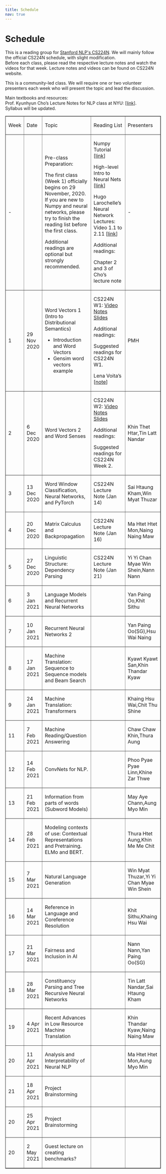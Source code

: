 ```yaml
---
title: Schedule
nav: true
---
```


# Schedule

This is a reading group for [Stanford NLP's CS224N](http://web.stanford.edu/class/cs224n/index.html#schedule). We will mainly follow the official CS224N schedule, with slight modification.  
Before each class, please read the respective lecture notes and watch the videos for that week. Lecture notes and videos can be found on CS224N website.  

This is a community-led class. We will require one or two volunteer presenters each week who will present the topic and lead the discussion.   

Main textbooks and resources:  
Prof. Kyunhyun Cho’s Lecture Notes for NLP class at NYU: [[link](https://github.com/nyu-dl/NLP_DL_Lecture_Note/blob/master/lecture_note.pdf)].  
Syllabus will be updated.

<table class="c29" border="1">
            <tbody>
               <tr class="c3">
                  <td class="c19" colspan="1" rowspan="1">
                     <p class="c9"><span class="c1">Week</span></p>
                  </td>
                  <td class="c4" colspan="1" rowspan="1">
                     <p class="c9"><span class="c1">Date</span></p>
                  </td>
                  <td class="c11" colspan="1" rowspan="1">
                     <p class="c9"><span class="c1">Topic</span></p>
                  </td>
                  <td class="c8" colspan="1" rowspan="1">
                     <p class="c9"><span class="c1">Reading List</span></p>
                  </td>
                  <td class="c16" colspan="1" rowspan="1">
                     <p class="c9"><span class="c1">Presenters</span></p>
                  </td>
               </tr>
               <tr class="c3">
                  <td class="c19" colspan="1" rowspan="1">
                     <p class="c9"><span class="c1">- </span></p>
                     <p class="c9 c10"><span class="c1"></span></p>
                  </td>
                  <td class="c4" colspan="1" rowspan="1">
                     <p class="c9 c10"><span class="c1"></span></p>
                  </td>
                  <td class="c11" colspan="1" rowspan="1">
                     <p class="c9"><span class="c1">Pre-class Preparation:</span></p>
                     <p class="c9"><span>The first class (Week 1) officially begins on </span><span class="c24">29 November, 2020</span><span class="c1">.<br>If you are new to Numpy and neural networks, please try to finish the reading list before the first class. </span></p>
                     <p class="c9 c10"><span class="c1"></span></p>
                     <p class="c9"><span class="c1">Additional readings are optional but strongly recommended.</span></p>
                  </td>
                  <td class="c8" colspan="1" rowspan="1">
                     <p class="c9"><span class="c0">Numpy Tutorial [</span><span class="c13 c0"><a class="c14" href="https://www.google.com/url?q=https://sebastianraschka.com/blog/2020/numpy-intro.html&amp;sa=D&amp;ust=1604815041462000&amp;usg=AOvVaw2wetel4z-BU7ouZDi3409E">link</a></span><span class="c18 c0">]</span></p>
                     <p class="c9 c10"><span class="c18 c0"></span></p>
                     <p class="c9"><span class="c0">High-level Intro to Neural Nets [</span><span class="c13 c0"><a class="c14" href="https://www.google.com/url?q=https://www.3blue1brown.com/neural-networks&amp;sa=D&amp;ust=1604815041462000&amp;usg=AOvVaw00jeyrvNN_mCnOmif2y6U0">link</a></span><span class="c18 c0">] </span></p>
                     <p class="c9 c10"><span class="c18 c0"></span></p>
                     <p class="c9"><span class="c0">Hugo Larochelle&rsquo;s Neural Network Lectures: Video 1.1 to 2.11 [</span><span class="c13 c0"><a class="c14" href="https://www.google.com/url?q=https://www.youtube.com/watch?v%3DSGZ6BttHMPw%26list%3DPL6Xpj9I5qXYEcOhn7TqghAJ6NAPrNmUBH%26ab_channel%3DHugoLarochelle&amp;sa=D&amp;ust=1604815041463000&amp;usg=AOvVaw1DrVwYZt22J6onxJVYJnmO">link</a></span><span class="c18 c0">]</span></p>
                     <p class="c9 c10"><span class="c18 c0"></span></p>
                     <p class="c9"><span class="c0 c26">Additional readings</span><span class="c18 c0">:</span></p>
                     <p class="c9"><span class="c18 c0">Chapter 2 and 3 of Cho&rsquo;s lecture note</span></p>
                     <p class="c9 c10"><span class="c18 c0"></span></p>
                  </td>
                  <td class="c16" colspan="1" rowspan="1">
                     <p class="c9"><span class="c1">-</span></p>
                  </td>
               </tr>
               <tr class="c3">
                  <td class="c19" colspan="1" rowspan="1">
                     <p class="c9"><span class="c1">1</span></p>
                  </td>
                  <td class="c4" colspan="1" rowspan="1">
                     <p class="c9"><span class="c12">29 Nov 2020</span></p>
                  </td>
                  <td class="c11" colspan="1" rowspan="1">
                     <p class="c9"><span class="c12">Word Vectors 1 (Intro to Distributional Semantics)</span></p>
                     <ul class="c20 lst-kix_bxxvol9kz5ej-0 start">
                        <li class="c9 c17"><span class="c1">Introduction and Word Vectors</span></li>
                        <li class="c9 c17"><span>Gensim word vectors example</span></li>
                     </ul>
                  </td>
                  <td class="c8" colspan="1" rowspan="1">
                     <p class="c9"><span class="c0">CS224N W1: <a href="https://youtu.be/8rXD5-xhemo">Video</a> <a class="c14" href="http://web.stanford.edu/class/cs224n/readings/cs224n-2019-notes01-wordvecs1.pdf">Notes</a> <a class="c14" href="http://web.stanford.edu/class/cs224n/slides/cs224n-2020-lecture01-wordvecs1.pdf">Slides</a> </span></p>
                     <p class="c9 c10"><span class="c18 c0"></span></p>
                     <p class="c9"><span class="c0 c26">Additional readings</span><span class="c18 c0">:</span></p>
                     <p class="c9"><span class="c18 c0">Suggested readings for CS224N W1.</span></p>
                     <p class="c9 c10"><span class="c18 c0"></span></p>
                     <p class="c9"><span class="c0">Lena Voita&rsquo;s [</span><span class="c13 c0"><a class="c14" href="https://www.google.com/url?q=https://lena-voita.github.io/nlp_course/word_embeddings.html&amp;sa=D&amp;ust=1604815041469000&amp;usg=AOvVaw3ht7DSRQtQOTrntpx9szUm">note</a></span><span class="c0">]</span></p>
                  </td>
                  <td class="c16" colspan="1" rowspan="1">
                     <p class="c9"><span class="c1">PMH</span></p>
                  </td>
               </tr>
               <tr class="c3">
                  <td class="c19" colspan="1" rowspan="1">
                     <p class="c9"><span class="c1">2</span></p>
                  </td>
                  <td class="c4" colspan="1" rowspan="1">
                     <p class="c9"><span class="c12">6 Dec 2020</span></p>
                  </td>
                  <td class="c11" colspan="1" rowspan="1">
                     <p class="c9"><span class="c12">Word Vectors 2 and Word Senses</span></p>
                     <p class="c9 c10"><span class="c1"></span></p>
                  </td>
                  <td class="c8" colspan="1" rowspan="1">
                     <p class="c9"><span class="c18 c0">CS224N W2: <a href="https://youtu.be/kEMJRjEdNzM">Video</a> <a class="c14" href="http://web.stanford.edu/class/cs224n/readings/cs224n-2019-notes02-wordvecs2.pdf">Notes</a> <a class="c14" href="http://web.stanford.edu/class/cs224n/slides/cs224n-2020-lecture02-wordvecs2.pdf">Slides</a></span></p>
                     <p class="c9 c10"><span class="c18 c0"></span></p>
                     <p class="c9"><span class="c0 c26">Additional readings</span><span class="c18 c0">:</span></p>
                     <p class="c9"><span class="c18 c0">Suggested readings for CS224N Week 2.</span></p>
                  </td>
                  <td class="c16" colspan="1" rowspan="1">
                     <p class="c9"><span class="c1">Khin Thet Htar,Tin Latt Nandar</span></p>
                  </td>
               </tr>
               <tr class="c3">
                  <td class="c19" colspan="1" rowspan="1">
                     <p class="c9"><span class="c1">3</span></p>
                  </td>
                  <td class="c4" colspan="1" rowspan="1">
                     <p class="c9"><span class="c15">13 Dec 2020</span></p>
                  </td>
                  <td class="c11" colspan="1" rowspan="1">
                     <p class="c9"><span class="c26 c27">Word Window Classification, Neural Networks, and PyTorch</span></p>
                  </td>
                  <td class="c8" colspan="1" rowspan="1">
                     <p class="c9"><span class="c18 c0">CS224N Lecture Note (Jan 14)</span></p>
                     <p class="c9 c10"><span class="c18 c0"></span></p>
                  </td>
                  <td class="c16" colspan="1" rowspan="1">
                     <p class="c9"><span class="c1">Sai Htaung Kham,Win Myat Thuzar</span></p>
                  </td>
               </tr>
               <tr class="c3">
                  <td class="c19" colspan="1" rowspan="1">
                     <p class="c9"><span class="c1">4</span></p>
                  </td>
                  <td class="c4" colspan="1" rowspan="1">
                     <p class="c9"><span class="c15">20 Dec 2020</span></p>
                  </td>
                  <td class="c11" colspan="1" rowspan="1">
                     <p class="c9"><span class="c15">Matrix Calculus and Backpropagation</span></p>
                  </td>
                  <td class="c8" colspan="1" rowspan="1">
                     <p class="c9"><span class="c18 c0">CS224N Lecture Note (Jan 16)</span></p>
                     <p class="c9 c10"><span class="c18 c0"></span></p>
                  </td>
                  <td class="c16" colspan="1" rowspan="1">
                     <p class="c9"><span class="c1">Ma Htet Htet Mon,Naing Naing Maw</span></p>
                  </td>
               </tr>
               <tr class="c3">
                  <td class="c19" colspan="1" rowspan="1">
                     <p class="c9"><span class="c1">5</span></p>
                  </td>
                  <td class="c4" colspan="1" rowspan="1">
                     <p class="c9"><span class="c15">27 Dec 2020</span></p>
                  </td>
                  <td class="c11" colspan="1" rowspan="1">
                     <p class="c9"><span class="c15">Linguistic Structure: Dependency Parsing</span></p>
                  </td>
                  <td class="c8" colspan="1" rowspan="1">
                     <p class="c9"><span class="c0">CS224N Lecture Note (Jan 21)</span></p>
                  </td>
                  <td class="c16" colspan="1" rowspan="1">
                     <p class="c9"><span class="c1">Yi Yi Chan Myae Win Shein,Nann Nann</span></p>
                  </td>
               </tr>
               <tr class="c3">
                  <td class="c19" colspan="1" rowspan="1">
                     <p class="c9"><span class="c1">6</span></p>
                  </td>
                  <td class="c4" colspan="1" rowspan="1">
                     <p class="c9"><span class="c15">3 Jan 2021</span></p>
                  </td>
                  <td class="c11" colspan="1" rowspan="1">
                     <p class="c9"><span class="c15">Language Models and Recurrent Neural Networks</span></p>
                  </td>
                  <td class="c8" colspan="1" rowspan="1">
                     <p class="c9 c10"><span class="c1"></span></p>
                  </td>
                  <td class="c16" colspan="1" rowspan="1">
                     <p class="c9"><span class="c1">Yan Paing Oo,Khit Sithu</span></p>
                  </td>                           
               </tr>
               <tr class="c3">
                  <td class="c19" colspan="1" rowspan="1">
                     <p class="c9"><span class="c1">7</span></p>
                  </td>
                  <td class="c4" colspan="1" rowspan="1">
                     <p class="c9"><span class="c15">10 Jan 2021</span></p>
                  </td>
                  <td class="c11" colspan="1" rowspan="1">
                     <p class="c9"><span class="c15">Recurrent Neural Networks 2</span></p>
                  </td>
                  <td class="c8" colspan="1" rowspan="1">
                     <p class="c9 c10"><span class="c1"></span></p>
                  </td>
                  <td class="c16" colspan="1" rowspan="1">
                     <p class="c9"><span class="c1">Yan Paing Oo(SG),Hsu Wai Naing</span></p>
                  </td>  
               </tr>
               <tr class="c3">
                  <td class="c19" colspan="1" rowspan="1">
                     <p class="c9"><span class="c1">8</span></p>
                  </td>
                  <td class="c4" colspan="1" rowspan="1">
                     <p class="c9"><span class="c15">17 Jan 2021</span></p>
                     <p class="c9 c10"><span class="c15"></span></p>
                  </td>
                  <td class="c11" colspan="1" rowspan="1">
                     <p class="c9"><span class="c15">Machine Translation: Sequence to Sequence models and Beam Search</span></p>
                  </td>
                  <td class="c8" colspan="1" rowspan="1">
                     <p class="c9 c10"><span class="c1"></span></p>
                  </td>
                  <td class="c16" colspan="1" rowspan="1">
                     <p class="c9"><span class="c1">Kyawt Kyawt San,Khin Thandar Kyaw</span></p>
                  </td>  
               </tr>
               <tr class="c3">
                  <td class="c19" colspan="1" rowspan="1">
                     <p class="c9"><span class="c1">9</span></p>
                  </td>
                  <td class="c4" colspan="1" rowspan="1">
                     <p class="c9"><span class="c15">24 Jan 2021</span></p>
                  </td>
                  <td class="c11" colspan="1" rowspan="1">
                     <p class="c9"><span class="c15">Machine Translation: Transformers</span></p>
                  </td>
                  <td class="c8" colspan="1" rowspan="1">
                     <p class="c9 c10"><span class="c1"></span></p>
                  </td>
                  <td class="c16" colspan="1" rowspan="1">
                     <p class="c9"><span class="c1">Khaing Hsu Wai,Chit Thu Shine</span></p>
                  </td>
               </tr>
               <tr class="c3">
                  <td class="c19" colspan="1" rowspan="1">
                     <p class="c9"><span class="c1">11</span></p>
                  </td>
                  <td class="c4" colspan="1" rowspan="1">
                     <p class="c9"><span class="c15">7 Feb 2021</span></p>
                  </td>
                  <td class="c11" colspan="1" rowspan="1">
                     <p class="c9"><span class="c15">Machine Reading/Question Answering</span></p>
                  </td>
                  <td class="c8" colspan="1" rowspan="1">
                     <p class="c9 c10"><span class="c1"></span></p>
                  </td>
                  <td class="c16" colspan="1" rowspan="1">
                     <p class="c9"><span class="c1">Chaw Chaw Khin,Thura Aung</span></p>
                  </td>
               </tr>
               <tr class="c3">
                  <td class="c19" colspan="1" rowspan="1">
                     <p class="c9"><span class="c1">12</span></p>
                  </td>
                  <td class="c4" colspan="1" rowspan="1">
                     <p class="c9"><span class="c15">14 Feb 2021</span></p>
                  </td>
                  <td class="c11" colspan="1" rowspan="1">
                     <p class="c9"><span class="c15">ConvNets for NLP.</span></p>
                  </td>
                  <td class="c8" colspan="1" rowspan="1">
                     <p class="c9 c10"><span class="c1"></span></p>
                  </td>
                  <td class="c16" colspan="1" rowspan="1">
                     <p class="c9"><span class="c1">Phoo Pyae Pyae Linn,Khine Zar Thwe</span></p>
                  </td>
               </tr>
               <tr class="c3">
                  <td class="c19" colspan="1" rowspan="1">
                     <p class="c9"><span class="c1">13</span></p>
                  </td>
                  <td class="c4" colspan="1" rowspan="1">
                     <p class="c9"><span class="c15">21 Feb 2021</span></p>
                  </td>
                  <td class="c11" colspan="1" rowspan="1">
                     <p class="c9"><span class="c15">Information from parts of words (Subword Models)</span></p>
                  </td>
                  <td class="c8" colspan="1" rowspan="1">
                     <p class="c9 c10"><span class="c1"></span></p>
                  </td>
                  <td class="c16" colspan="1" rowspan="1">
                     <p class="c9"><span class="c1">May Aye Chann,Aung Myo Min</span></p>
                  </td>
               </tr>
               <tr class="c3">
                  <td class="c19" colspan="1" rowspan="1">
                     <p class="c9"><span class="c1">14</span></p>
                  </td>
                  <td class="c4" colspan="1" rowspan="1">
                     <p class="c9"><span class="c15">28 Feb 2021</span></p>
                  </td>
                  <td class="c11" colspan="1" rowspan="1">
                     <p class="c9"><span class="c15">Modeling contexts of use: Contextual Representations and Pretraining. ELMo and BERT.</span></p>
                  </td>
                  <td class="c8" colspan="1" rowspan="1">
                     <p class="c9 c10"><span class="c1"></span></p>
                  </td>
                  <td class="c16" colspan="1" rowspan="1">
                     <p class="c9"><span class="c1">Thura Htet Aung,Khin Me Me Chit</span></p>
                  </td>
               </tr>
               <tr class="c3">
                  <td class="c19" colspan="1" rowspan="1">
                     <p class="c9"><span class="c1">15</span></p>
                  </td>
                  <td class="c4" colspan="1" rowspan="1">
                     <p class="c9"><span class="c15">7 Mar 2021</span></p>
                  </td>
                  <td class="c11" colspan="1" rowspan="1">
                     <p class="c9"><span class="c15">Natural Language Generation</span></p>
                  </td>
                  <td class="c8" colspan="1" rowspan="1">
                     <p class="c9 c10"><span class="c1"></span></p>
                  </td>
                  <td class="c16" colspan="1" rowspan="1">
                     <p class="c9 c10"><span class="c1">Win Myat Thuzar,Yi Yi Chan Myae Win Shein</span></p>
                  </td>
               </tr>
               <tr class="c3">
                  <td class="c19" colspan="1" rowspan="1">
                     <p class="c9"><span class="c1">16</span></p>
                  </td>
                  <td class="c4" colspan="1" rowspan="1">
                     <p class="c9"><span class="c15">14 Mar 2021</span></p>
                  </td>
                  <td class="c11" colspan="1" rowspan="1">
                     <p class="c9"><span class="c15">Reference in Language and Coreference Resolution</span></p>
                  </td>
                  <td class="c8" colspan="1" rowspan="1">
                     <p class="c9 c10"><span class="c1"></span></p>
                  </td>
                  <td class="c16" colspan="1" rowspan="1">
                     <p class="c9 c10"><span class="c1">Khit Sithu,Khaing Hsu Wai</span></p>
                  </td>
               </tr>
               <tr class="c3">
                  <td class="c19" colspan="1" rowspan="1">
                     <p class="c9"><span class="c1">17</span></p>
                  </td>
                  <td class="c4" colspan="1" rowspan="1">
                     <p class="c9"><span class="c15">21 Mar 2021</span></p>
                  </td>
                  <td class="c11" colspan="1" rowspan="1">
                     <p class="c9"><span class="c15">Fairness and Inclusion in AI</span></p>
                  </td>
                  <td class="c8" colspan="1" rowspan="1">
                     <p class="c9 c10"><span class="c1"></span></p>
                  </td>
                  <td class="c16" colspan="1" rowspan="1">
                     <p class="c9 c10"><span class="c1">Nann Nann,Yan Paing Oo(SG)</span></p>
                  </td>
               </tr>
               <tr class="c3">
                  <td class="c19" colspan="1" rowspan="1">
                     <p class="c9"><span class="c1">18</span></p>
                  </td>
                  <td class="c4" colspan="1" rowspan="1">
                     <p class="c9"><span class="c15">28 Mar 2021</span></p>
                  </td>
                  <td class="c11" colspan="1" rowspan="1">
                     <p class="c9"><span class="c15">Constituency Parsing and Tree Recursive Neural Networks</span></p>
                  </td>
                  <td class="c8" colspan="1" rowspan="1">
                     <p class="c9 c10"><span class="c1"></span></p>
                  </td>
                  <td class="c16" colspan="1" rowspan="1">
                     <p class="c9 c10"><span class="c1">Tin Latt Nandar,Sai Htaung Kham</span></p>
                  </td>
               </tr>
               <tr class="c3">
                  <td class="c19" colspan="1" rowspan="1">
                     <p class="c9"><span class="c1">19</span></p>
                  </td>
                  <td class="c4" colspan="1" rowspan="1">
                     <p class="c9"><span class="c15">4 Apr 2021</span></p>
                  </td>
                  <td class="c11" colspan="1" rowspan="1">
                     <p class="c9"><span class="c15">Recent Advances in Low Resource Machine Translation</span></p>
                  </td>
                  <td class="c8" colspan="1" rowspan="1">
                     <p class="c9 c10"><span class="c1"></span></p>
                  </td>
                  <td class="c16" colspan="1" rowspan="1">
                     <p class="c9 c10"><span class="c1">Khin Thandar Kyaw,Naing Naing Maw</span></p>
                  </td>
               </tr>
               <tr class="c3">
                  <td class="c19" colspan="1" rowspan="1">
                     <p class="c9"><span class="c1">20</span></p>
                  </td>
                  <td class="c4" colspan="1" rowspan="1">
                     <p class="c9"><span class="c15">11 Apr 2021</span></p>
                  </td>
                  <td class="c11" colspan="1" rowspan="1">
                     <p class="c9"><span class="c15">Analysis and Interpretability of Neural NLP</span></p>
                  </td>
                  <td class="c8" colspan="1" rowspan="1">
                     <p class="c9 c10"><span class="c1"></span></p>
                  </td>
                  <td class="c16" colspan="1" rowspan="1">
                     <p class="c9 c10"><span class="c1">Ma Htet Htet Mon,Aung Myo Min</span></p>
                  </td>
               </tr>
               <tr class="c3">
                  <td class="c19" colspan="1" rowspan="1">
                     <p class="c9"><span class="c1">21</span></p>
                  </td>
                  <td class="c4" colspan="1" rowspan="1">
                     <p class="c9"><span class="c15">18 Apr 2021</span></p>
                  </td>
                  <td class="c11" colspan="1" rowspan="1">
                     <p class="c9"><span class="c15">Project Brainstorming</span></p>
                  </td>
                  <td class="c8" colspan="1" rowspan="1">
                     <p class="c9 c10"><span class="c1"></span></p>
                  </td>
                  <td class="c16" colspan="1" rowspan="1">
                     <p class="c9 c10"><span class="c1"></span></p>
                  </td>
               </tr>
               <tr class="c3">
                  <td class="c19" colspan="1" rowspan="1">
                     <p class="c9"><span class="c1">20</span></p>
                  </td>
                  <td class="c4" colspan="1" rowspan="1">
                     <p class="c9"><span class="c15">25 Apr 2021</span></p>
                  </td>
                  <td class="c11" colspan="1" rowspan="1">
                     <p class="c9"><span class="c15">Project Brainstorming</span></p>
                  </td>
                  <td class="c8" colspan="1" rowspan="1">
                     <p class="c9 c10"><span class="c1"></span></p>
                  </td>
                  <td class="c16" colspan="1" rowspan="1">
                     <p class="c9 c10"><span class="c1"></span></p>
                  </td>
               </tr>
               <tr class="c3">
                  <td class="c19" colspan="1" rowspan="1">
                     <p class="c9"><span class="c1">20</span></p>
                  </td>
                  <td class="c4" colspan="1" rowspan="1">
                     <p class="c9"><span class="c15">2 May 2021</span></p>
                  </td>
                  <td class="c11" colspan="1" rowspan="1">
                     <p class="c9"><span class="c15">Guest lecture on creating benchmarks?</span></p>
                  </td>
                  <td class="c8" colspan="1" rowspan="1">
                     <p class="c9 c10"><span class="c1"></span></p>
                  </td>
                  <td class="c16" colspan="1" rowspan="1">
                     <p class="c9 c10"><span class="c1"></span></p>
                  </td>
               </tr>
            </tbody>
         </table>





